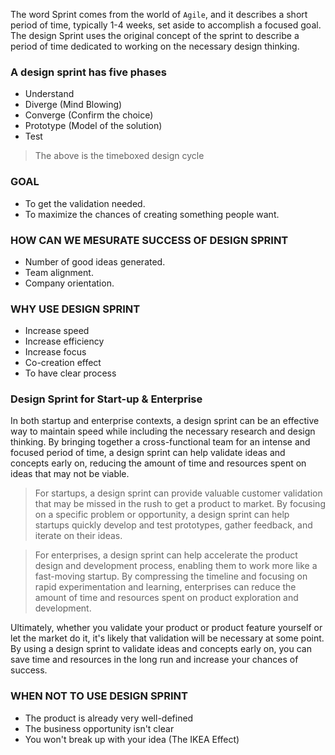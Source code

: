 The word Sprint comes from the world of `Agile`, and it describes a short period of time, typically 1-4 weeks, set aside to accomplish a focused goal.
The design Sprint uses the original concept of the sprint to describe a period of time dedicated to working on the necessary design thinking.

### A design sprint has five phases

- Understand
- Diverge (Mind Blowing)
- Converge (Confirm the choice)
- Prototype (Model of the solution)
- Test

> The above is the timeboxed design cycle

### GOAL

- To get the validation needed.
- To maximize the chances of creating something people want.

### HOW CAN WE MESURATE SUCCESS OF DESIGN SPRINT

- Number of good ideas generated.
- Team alignment.
- Company orientation.

### WHY USE DESIGN SPRINT

- Increase speed
- Increase efficiency
- Increase focus
- Co-creation effect
- To have clear process

### Design Sprint for Start-up & Enterprise

In both startup and enterprise contexts, a design sprint can be an effective way to maintain speed while including the necessary research and design thinking. By bringing together a cross-functional team for an intense and focused period of time, a design sprint can help validate ideas and concepts early on, reducing the amount of time and resources spent on ideas that may not be viable.

>For startups, a design sprint can provide valuable customer validation that may be missed in the rush to get a product to market. By focusing on a specific problem or opportunity, a design sprint can help startups quickly develop and test prototypes, gather feedback, and iterate on their ideas.

>For enterprises, a design sprint can help accelerate the product design and development process, enabling them to work more like a fast-moving startup. By compressing the timeline and focusing on rapid experimentation and learning, enterprises can reduce the amount of time and resources spent on product exploration and development.

Ultimately, whether you validate your product or product feature yourself or let the market do it, it's likely that validation will be necessary at some point. By using a design sprint to validate ideas and concepts early on, you can save time and resources in the long run and increase your chances of success.

### WHEN NOT TO USE DESIGN SPRINT

- The product is already very well-defined
- The business opportunity isn't clear
- You won't break up with your idea (The IKEA Effect)